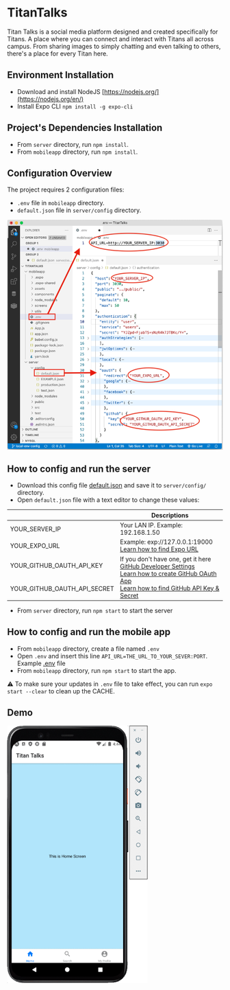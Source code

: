 # TitanTalks
Titan Talks is a social media platform designed and created specifically for Titans. A place where you can connect and interact with Titans all across campus. From sharing images to simply chatting and even talking to others, there's a place for every Titan here.

## Environment Installation
* Download and install NodeJS [https://nodejs.org/](https://nodejs.org/en/)
* Install Expo CLI `npm install -g expo-cli`

## Project's Dependencies Installation
* From `server` directory, run `npm install`.
* From `mobileapp` directory, run `npm install`.

## Configuration Overview
The project requires 2 configuration files:
* `.env` file in `mobileapp` directory.
* `default.json` file in `server/config` directory.
<img src="https://github.com/NLTN/Assets/blob/main/TitanTalks/folderStructures-LocalEnv.png?raw=true">

## How to config and run the server
* Download this config file [default.json](https://github.com/NLTN/Assets/blob/main/TitanTalks/server/config/default.json) and save it to `server/config/` directory.
* Open `default.json` file with a text editor to change these values:
<table>
  <thead>
    <tr>
      <th></th>
      <th>Descriptions</th>
    </tr>
  </thead>
  <tbody>
    <tr>
      <td>YOUR_SERVER_IP</td>
      <td>Your LAN IP. Example: 192.168.1.50</td>
    </tr>
    <tr>
      <td>YOUR_EXPO_URL</td>
      <td>
        Example: exp://127.0.0.1:19000
        <br/>
        <a href="https://github.com/NLTN/TitanTalks/wiki/Instructions#how-to-find-expo-url">Learn how to find Expo URL</a>
      </td>
    </tr>
    <tr>
      <td>YOUR_GITHUB_OAUTH_API_KEY</td>
      <td rowspan=2>
        If you don't have one, get it here <a href="https://github.com/settings/developers">GitHub Developer Settings<a/>
        <br/>
        <a href="https://github.com/NLTN/TitanTalks/wiki/Instructions#how-to-create-github-oauth-application">Learn how to create GitHub OAuth App</a>
        <br/>
        <a href="https://github.com/NLTN/TitanTalks/wiki/Instructions#how-to-find-your-github-api-key">Learn how to find GitHub API Key & Secret</a>
      </td>
    </tr>
    <tr>
      <td>YOUR_GITHUB_OAUTH_API_SECRET</td>
    </tr>
  </tbody>
</table>

* From `server` directory, run `npm start` to start the server


## How to config and run the mobile app
* From `mobileapp` directory, create a file named `.env`
* Open `.env` and insert this line `API_URL=THE_URL_TO_YOUR_SEVER:PORT`. Example [.env](https://github.com/NLTN/Assets/blob/main/TitanTalks/mobileapp/.env) file
* From `mobileapp` directory, run `npm start` to start the app.

:warning: To make sure your updates in `.env` file to take effect, you can run `expo start --clear` to clean up the CACHE.


## Demo
<img src="https://github.com/NLTN/TitanTalks/blob/main/demo.gif" height="600">
